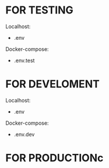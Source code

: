 # FOR TESTING
Localhost:
  - .env

  Docker-compose:
  - .env.test

# FOR DEVELOMENT
  Localhost:
  - .env

  Docker-compose:
  - .env.dev

# FOR PRODUCTIONc
